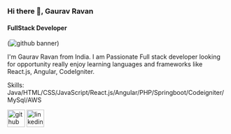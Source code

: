 ### Hi there 👋, Gaurav Ravan 
#### FullStack Developer
(![github banner](https://github.com/GauravRavan/Codeigniter-Crudapp/assets/118911175/3db3adf1-af04-4407-9e1d-d0ab58dbedc8))

I'm Gaurav Ravan from India. I am Passionate Full stack developer looking for opportunity really enjoy learning languages and frameworks like React.js, Angular, CodeIgniter.

Skills: Java/HTML/CSS/JavaScript/React.js/Angular/PHP/Springboot/Codeigniter/MySql/AWS

[<img src='https://cdn.jsdelivr.net/npm/simple-icons@3.0.1/icons/github.svg' alt='github' height='40'>](https://github.com/GauravRavan)  [<img src='https://cdn.jsdelivr.net/npm/simple-icons@3.0.1/icons/linkedin.svg' alt='linkedin' height='40'>](https://www.linkedin.com/in/GauravRavan/)  





